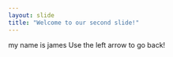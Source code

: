 ```yaml
---
layout: slide
title: "Welcome to our second slide!"
---
```

my name is james 
Use the left arrow to go back!
